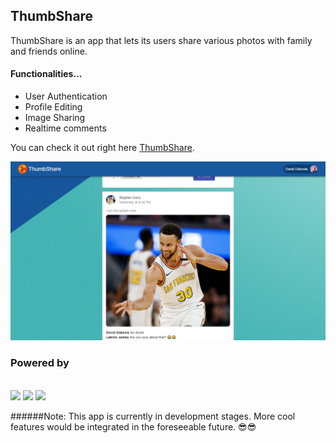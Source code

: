 ## ThumbShare

ThumbShare is an app that lets its users share various photos with family and friends online.

#### Functionalities...
- User Authentication
- Profile Editing
- Image Sharing
- Realtime comments

You can check it out right here [ThumbShare](https://thumbshare-2020.web.app).

![](screenshot.png)

### Powered by
<br>
<img src="https://encrypted-tbn0.gstatic.com/images?q=tbn%3AANd9GcS7MTnzWFzaZDz0rw-tUHw1w1PqrcCxcOuR3w&usqp=CAU" width="100">  <img src="https://1.bp.blogspot.com/-YIfQT6q8ZM4/Vzyq5z1B8HI/AAAAAAAAAAc/UmWSSMLKtKgtH7CACElUp12zXkrPK5UoACLcB/s1600/image00.png" width="100">  <img src="https://pbs.twimg.com/media/DQMUDMCX4AApYYW.jpg" width="100">
<br>

######Note: This app is currently in development stages. More cool features would be integrated in the foreseeable future. 😎😎
